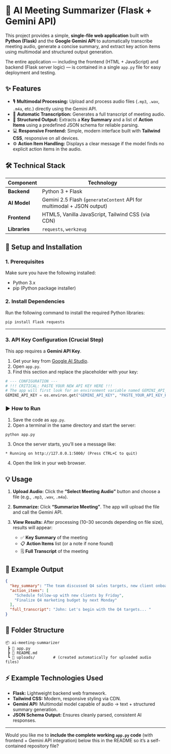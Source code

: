 
# 🧠 AI Meeting Summarizer (Flask + Gemini API)

This project provides a simple, **single-file web application** built with **Python (Flask)** and the **Google Gemini API** to automatically transcribe meeting audio, generate a concise summary, and extract key action items using multimodal and structured output generation.

The entire application — including the frontend (HTML + JavaScript) and backend (Flask server logic) — is contained in a single `app.py` file for easy deployment and testing.


## ✨ Features

* 🎙️ **Multimodal Processing:** Upload and process audio files (`.mp3`, `.wav`, `.m4a`, etc.) directly using the Gemini API.
* 📝 **Automatic Transcription:** Generates a full transcript of meeting audio.
* 🧩 **Structured Output:** Extracts a **Key Summary** and a list of **Action Items** using a predefined JSON schema for reliable parsing.
* 💻 **Responsive Frontend:** Simple, modern interface built with **Tailwind CSS**, responsive on all devices.
* ⚙️ **Action Item Handling:** Displays a clear message if the model finds no explicit action items in the audio.



## 🛠️ Technical Stack

| Component     | Technology                                                            |
| ------------- | --------------------------------------------------------------------- |
| **Backend**   | Python 3 + Flask                                                      |
| **AI Model**  | Gemini 2.5 Flash (`generateContent` API for multimodal + JSON output) |
| **Frontend**  | HTML5, Vanilla JavaScript, Tailwind CSS (via CDN)                     |
| **Libraries** | `requests`, `werkzeug`                                                |



## 🚀 Setup and Installation

### 1. Prerequisites

Make sure you have the following installed:

* Python 3.x
* pip (Python package installer)



### 2. Install Dependencies

Run the following command to install the required Python libraries:

```bash
pip install Flask requests
```

---

### 3. API Key Configuration (Crucial Step)

This app requires a **Gemini API Key**.

1. Get your key from [Google AI Studio](https://aistudio.google.com/).
2. Open `app.py`.
3. Find this section and replace the placeholder with your key:

```python
# --- CONFIGURATION ---
# !!! CRITICAL: PASTE YOUR NEW API KEY HERE !!!
# The app will first look for an environment variable named GEMINI_API_KEY.
GEMINI_API_KEY = os.environ.get("GEMINI_API_KEY", "PASTE_YOUR_API_KEY_HERE")
```



### ▶️ How to Run

1. Save the code as `app.py`.
2. Open a terminal in the same directory and start the server:

```bash
python app.py
```

3. Once the server starts, you’ll see a message like:

```
* Running on http://127.0.0.1:5000/ (Press CTRL+C to quit)
```

4. Open the link in your web browser.



## 💡 Usage

1. **Upload Audio:** Click the **“Select Meeting Audio”** button and choose a file (e.g., `.mp3`, `.wav`, `.m4a`).
2. **Summarize:** Click **“Summarize Meeting”**. The app will upload the file and call the Gemini API.
3. **View Results:** After processing (10–30 seconds depending on file size), results will appear:

   * ✅ **Key Summary** of the meeting
   * 📋 **Action Items** list (or a note if none found)
   * 🗒️ **Full Transcript** of the meeting



## 🧩 Example Output

```json
{
  "key_summary": "The team discussed Q4 sales targets, new client onboarding, and marketing budget adjustments.",
  "action_items": [
    "Schedule follow-up with new clients by Friday",
    "Finalize Q4 marketing budget by next Monday"
  ],
  "full_transcript": "John: Let's begin with the Q4 targets... "
}
```



## 🧰 Folder Structure

```
📦 ai-meeting-summarizer
 ┣ 📜 app.py
 ┣ 📜 README.md
 ┗ 📁 uploads/        # (created automatically for uploaded audio files)
```



## ⚡ Example Technologies Used

* **Flask:** Lightweight backend web framework.
* **Tailwind CSS:** Modern, responsive styling via CDN.
* **Gemini API:** Multimodal model capable of audio → text + structured summary generation.
* **JSON Schema Output:** Ensures cleanly parsed, consistent AI responses.





---

Would you like me to **include the complete working `app.py` code** (with frontend + Gemini API integration) below this in the README so it’s a self-contained repository file?

